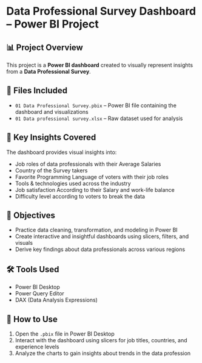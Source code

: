 # Data Professional Survey Dashboard – Power BI Project

## 📊 Project Overview

This project is a **Power BI dashboard** created to visually represent insights from a **Data Professional Survey**. 

## 📁 Files Included

- `01 Data Professional Survey.pbix` – Power BI file containing the dashboard and visualizations
- `01 Data professional survey.xlsx` – Raw dataset used for analysis 

## 🧠 Key Insights Covered

The dashboard provides visual insights into:

- Job roles of data professionals with their Average Salaries
- Country of the Survey takers
- Favorite Programming Language of voters with their job roles
- Tools & technologies used across the industry
- Job satisfaction According to their Salary and work-life balance
- Difficulty level according to voters to break the data

## 🎯 Objectives

- Practice data cleaning, transformation, and modeling in Power BI
- Create interactive and insightful dashboards using slicers, filters, and visuals
- Derive key findings about data professionals across various regions

## 🛠️ Tools Used

- Power BI Desktop
- Power Query Editor
- DAX (Data Analysis Expressions)

## 📌 How to Use

1. Open the `.pbix` file in Power BI Desktop
2. Interact with the dashboard using slicers for job titles, countries, and experience levels
3. Analyze the charts to gain insights about trends in the data profession

